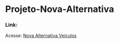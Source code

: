 # Projeto-Nova-Alternativa

### Link:
Acesse: [Nova Alternativa Veiculos]( https://thiago-igor.github.io/Projeto-Nova-Alternativa/)
